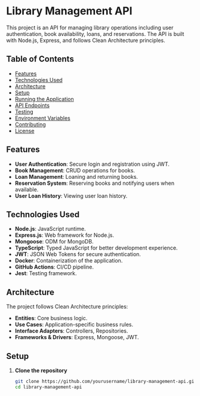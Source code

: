 
# Library Management API

This project is an API for managing library operations including user authentication, book availability, loans, and reservations. The API is built with Node.js, Express, and follows Clean Architecture principles.

## Table of Contents

- [Features](#features)
- [Technologies Used](#technologies-used)
- [Architecture](#architecture)
- [Setup](#setup)
- [Running the Application](#running-the-application)
- [API Endpoints](#api-endpoints)
- [Testing](#testing)
- [Environment Variables](#environment-variables)
- [Contributing](#contributing)
- [License](#license)

## Features

- **User Authentication**: Secure login and registration using JWT.
- **Book Management**: CRUD operations for books.
- **Loan Management**: Loaning and returning books.
- **Reservation System**: Reserving books and notifying users when available.
- **User Loan History**: Viewing user loan history.

## Technologies Used

- **Node.js**: JavaScript runtime.
- **Express.js**: Web framework for Node.js.
- **Mongoose**: ODM for MongoDB.
- **TypeScript**: Typed JavaScript for better development experience.
- **JWT**: JSON Web Tokens for secure authentication.
- **Docker**: Containerization of the application.
- **GitHub Actions**: CI/CD pipeline.
- **Jest**: Testing framework.

## Architecture

The project follows Clean Architecture principles:
- **Entities**: Core business logic.
- **Use Cases**: Application-specific business rules.
- **Interface Adapters**: Controllers, Repositories.
- **Frameworks & Drivers**: Express, Mongoose, JWT.

## Setup

1. **Clone the repository**
   ```sh
   git clone https://github.com/yourusername/library-management-api.git
   cd library-management-api
